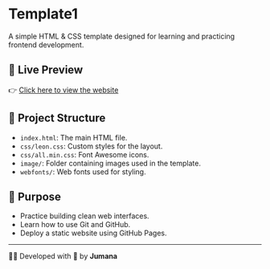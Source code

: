 # Template1

A simple HTML & CSS template designed for learning and practicing frontend development.

## 🔗 Live Preview

👉 [Click here to view the website](https://jumanaod99.github.io/Template1/)

## 📁 Project Structure

- `index.html`: The main HTML file.
- `css/leon.css`: Custom styles for the layout.
- `css/all.min.css`: Font Awesome icons.
- `image/`: Folder containing images used in the template.
- `webfonts/`: Web fonts used for styling.

## 🎯 Purpose

- Practice building clean web interfaces.
- Learn how to use Git and GitHub.
- Deploy a static website using GitHub Pages.

---

👩‍💻 Developed with 💙 by **Jumana**

